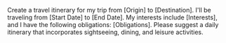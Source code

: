 Create a travel itinerary for my trip from [Origin] to [Destination]. I'll be traveling from [Start Date] to [End Date]. My interests include [Interests], and I have the following obligations: [Obligations]. Please suggest a daily itinerary that incorporates sightseeing, dining, and leisure activities.
